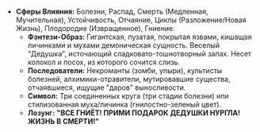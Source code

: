*   **Сферы Влияния:** Болезни, Распад, Смерть (Медленная, Мучительная), Устойчивость, Отчаяние, Циклы (Разложение/Новая Жизнь), Плодородие (Извращенное), Гниение.
    *   **Фэнтези-Образ:** Гигантская, пузатая, покрытая язвами, кишащая личинками и мухами демоническая сущность. Веселый "Дедушка", источающий сладковато-тошнотворный запах. Несет колокол и посох, из которого сочится слизь.
    *   **Последователи:** Некроманты (зомби, упыри), культисты болезней, алхимики-отравители, мутировавшие существа, отчаявшиеся, ищущие "даров" выносливости.
    *   **Символ:** Три соединенных круга (три стадии болезни) или стилизованная муха/личинка (гнилостно-зеленый цвет).
    *   **Лозунг:** **"ВСЕ ГНИЁТ! ПРИМИ ПОДАРОК ДЕДУШКИ НУРГЛА! ЖИЗНЬ В СМЕРТИ!"**
